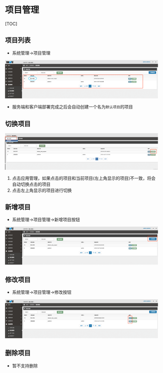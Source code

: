 # 项目管理

[TOC]
## 项目列表

* 系统管理->项目管理

![WX20190311-054838.png](images/1552254542730-8da32289-9cdc-4f9f-927f-8a865f6a2ee9.png)

- 服务端和客户端部署完成之后会自动创建一个名为`默认项目`的项目

## 切换项目

![image.png](images/watermark,type_d3F5LW1pY3JvaGVp,size_14,text_6K-G5rKD572R57uc54mI5p2D5omA5pyJ,color_FFFFFF,shadow_50,t_80,g_se,x_10,y_10.png)

1. 点击应用管理，如果点击的项目和当前项目(左上角显示的项目)不一致，将会自动切换点击的项目
2. 点击左上角显示的项目进行切换

## 新增项目

* 系统管理->项目管理->新增项目按钮

![新增项目.png](images/1552254967000-57cc5415-d517-49a6-9121-560a1d84057b.png)

## 修改项目

* 系统管理->项目管理->修改按钮

![修改项目.png](images/1552255124133-57f64b5f-93a3-42c9-adbd-204495068b2c.png)

## 删除项目

- 暂不支持删除